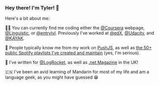 ### Hey there! I'm Tyler! 👋

<!--
**Nickersoft/Nickersoft** is a ✨ _special_ ✨ repository because its `README.md` (this file) appears on your GitHub profile.

Here are some ideas to get you started:

- 🔭 I’m currently working on ...
- 🌱 I’m currently learning ...
- 👯 I’m looking to collaborate on ...
- 🤔 I’m looking for help with ...
- 💬 Ask me about ...
- 📫 How to reach me: ...
- 😄 Pronouns: ...
- ⚡ Fun fact: ...
-->
Here's a bit about me:

:man_technologist: You can currently find me coding either the [@Coursera](https://github.com/Coursera) webpage, [@Linguistic](https://github.com/Linguistic), or [@entrylvl](https://github.com/Nickersoft/entrylvl). Previously I've worked at [@edX](https://github.com/edX), [@Udacity](https://github.com/Udacity), and [@KAYAK](https://github.com/KAYAK).

:rocket: People typically know me from my work on [PushJS](https://pushjs.org), as well as [the 50+ public Spotify playlists I've created and maintain](https://open.spotify.com/user/tjnickerson) (yes, I'm serious).

:memo: I've written for [@LogRocket](https://github.com/logrocket), as well as [.net Magazine](https://www.creativebloq.com/net-magazine) in the UK!

:cn: I've been an avid learning of Mandarin for most of my life and am a language geek, as you might have guessed :grin:

